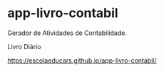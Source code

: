 # app-livro-contabil

Gerador de Atividades  de Contabilidade.

Livro Diário

https://escolaeducars.github.io/app-livro-contabil/
